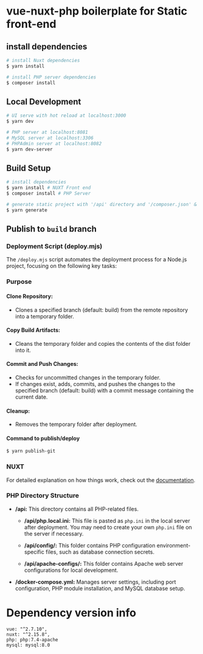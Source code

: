 # vue-nuxt-php boilerplate for Static front-end

## install dependencies
```bash
# install Nuxt dependencies
$ yarn install

# install PHP server dependencies
$ composer install
```

## Local Development
```bash
# UI serve with hot reload at localhost:3000
$ yarn dev

# PHP server at localhost:8081
# MySQL server at localhost:3306
# PHPAdmin server at localhost:8082
$ yarn dev-server
```

## Build Setup

```bash
# install dependencies
$ yarn install # NUXT Front end
$ composer install # PHP Server

# generate static project with '/api' directory and '/composer.json' & '/composer.lock' 
$ yarn generate
```

## Publish to `build` branch
### Deployment Script (deploy.mjs)
The `/deploy.mjs` script automates the deployment process for a Node.js project, focusing on the following key tasks:

### Purpose
#### Clone Repository:
- Clones a specified branch (default: build) from the remote repository into a temporary folder.

#### Copy Build Artifacts:
- Cleans the temporary folder and copies the contents of the dist folder into it.

#### Commit and Push Changes:
- Checks for uncommitted changes in the temporary folder.
- If changes exist, adds, commits, and pushes the changes to the specified branch (default: build) with a commit message containing the current date.

#### Cleanup:
- Removes the temporary folder after deployment.

#### Command to publish/deploy
```bash
$ yarn publish-git
```

### NUXT
For detailed explanation on how things work, check out the [documentation](https://nuxtjs.org).

### PHP Directory Structure

- **/api:** This directory contains all PHP-related files.

  - **/api/php.local.ini:** This file is pasted as `php.ini` in the local server after deployment. You may need to create your own `php.ini` file on the server if necessary.

  - **/api/config/:** This folder contains PHP configuration environment-specific files, such as database connection secrets.

  - **/api/apache-configs/:** This folder contains Apache web server configurations for local development.

- **/docker-compose.yml:** Manages server settings, including port configuration, PHP module installation, and MySQL database setup.

# Dependency version info
```
vue: "^2.7.10",
nuxt: "^2.15.8",
php: php:7.4-apache
mysql: mysql:8.0
```